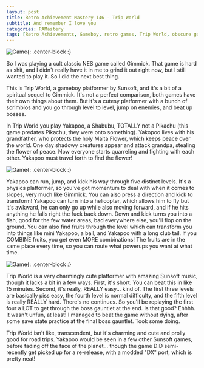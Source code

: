 ```yaml
---
layout: post
title: Retro Achievement Mastery 146 - Trip World
subtitle: And remember I love you
categories: RAMastery
tags: [Retro Achievements, Gameboy, retro games, Trip World, obscure games, Reviews]
---
```



![Game](https://imgur.com/8MSnkgb.png){: .center-block :}

So I was playing a cult classic NES game called Gimmick. That game is hard as shit, and I didn't really have it in me to grind it out right now, but I still wanted to play it. So I did the next best thing.

This is Trip World, a gameboy platformer by Sunsoft, and it's a bit of a spiritual sequel to Gimmick. It's not a perfect comparison, both games have their own things about them. But it's a cutesy platformer with a bunch of scrimblos and you go through level to level, jump on enemies, and beat up bosses.

In Trip World you play Yakapoo, a Shabubu, TOTALLY not a Pikachu (this game predates Pikachu, they were onto something). Yakopoo lives with his grandfather, who protects the holy Maita Flower, which keeps peace over the world. One day shadowy creatures appear and attack grandpa, stealing the flower of peace. Now everyone starts quarreling and fighting with each other. Yakapoo must travel forth to find the flower!

![Game](https://imgur.com/c1ioRF3.png){: .center-block :}

Yakapoo can run, jump, and kick his way through five distinct levels. It's a physics platformer, so you've got momentum to deal with when it comes to slopes, very much like Gimmick. You can also press a direction and kick to transform! Yakapoo can turn into a helicopter, which allows him to fly but it's awkward, he can only go up while also moving forward, and if he hits anything he falls right the fuck back down. Down and kick turns you into a fish, good for the few water areas, bad everywhere else, you'll flop on the ground. You can also find fruits through the level which can transform you into things like mini Yakapoo, a ball, and Yakapoo with a long club tail. If you COMBINE fruits, you get even MORE combinations! The fruits are in the same place every time, so you can route what powerups you want at what time.

![Game](https://imgur.com/c1ioRF3.png){: .center-block :}

Trip World is a very charmingly cute platformer with amazing Sunsoft music, though it lacks a bit in a few ways. First, it's short. You can beat this in like 15 minutes. Second, it's really, REALLY easy... kind of. The first three levels are basically piss easy, the fourth level is normal difficulty, and the fifth level is really REALLY hard. There's no continues. So you'll be replaying the first four a LOT to get through the boss gauntlet at the end. Is that good? Ehhhh. It wasn't unfun, at least! I managed to beat the game without dying, after some save state practice at the final boss gauntlet. Took some doing.

Trip World isn't like, transcendent, but it's charming and cute and prolly good for road trips. Yakapoo would be seen in a few other Sunsoft games, before fading off the face of the planet... though the game DID semi-recently get picked up for a re-release, with a modded "DX" port, which is pretty neat!